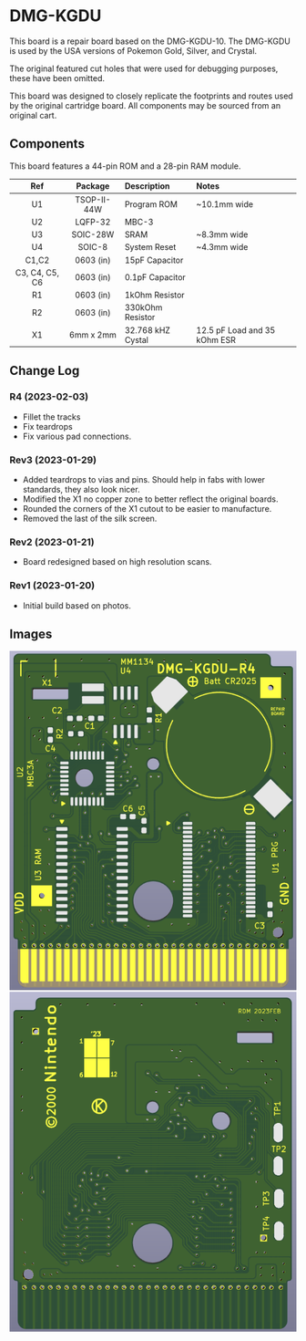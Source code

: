 # DMG-KGDU

This board is a repair board based on the DMG-KGDU-10. The DMG-KGDU is used by the USA versions of Pokemon Gold, Silver, and Crystal.

The original featured cut holes that were used for debugging purposes, these have been omitted.

This board was designed to closely replicate the footprints and routes used by the original cartridge board. All components may be sourced from an original cart.

## Components

This board features a 44-pin ROM and a 28-pin RAM module.

| Ref   | Package     | Description  | Notes | 
| :---: | :---------: | :----------- | :---- |
| U1    | TSOP-II-44W | Program ROM  | ~10.1mm wide |
| U2    | LQFP-32     | MBC-3        | |
| U3    | SOIC-28W    | SRAM         | ~8.3mm wide |
| U4    | SOIC-8      | System Reset | ~4.3mm wide |
| C1,C2 | 0603 (in)   | 15pF Capacitor | |
| C3, C4, C5, C6 | 0603 (in) | 0.1pF Capacitor | |
| R1    | 0603 (in)   | 1kOhm Resistor | |
| R2    | 0603 (in)   | 330kOhm Resistor | |
| X1    | 6mm x 2mm   | 32.768 kHZ Cystal | 12.5 pF Load and 35 kOhm ESR |

## Change Log

### R4 (2023-02-03)
- Fillet the tracks
- Fix teardrops
- Fix various pad connections.

### Rev3 (2023-01-29)
- Added teardrops to vias and pins. Should help in fabs with lower standards, they also look nicer.
- Modified the X1 no copper zone to better reflect the original boards.
- Rounded the corners of the X1 cutout to be easier to manufacture.
- Removed the last of the silk screen.

### Rev2 (2023-01-21)
- Board redesigned based on high resolution scans.

### Rev1 (2023-01-20)
- Initial build based on photos.

## Images
![Front](https://github.com/Chase-san/NintendoPCB/blob/main/DMG-KGDU/images/front.png)
![Rear](https://github.com/Chase-san/NintendoPCB/blob/main/DMG-KGDU/images/back.png)

